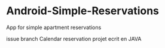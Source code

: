 # Android-Simple-Reservations
App for simple apartment reservations

issue branch Calendar reservation
projet ecrit en JAVA
